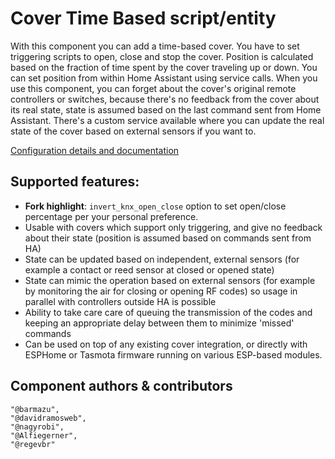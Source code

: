# Cover Time Based script/entity

With this component you can add a time-based cover. You have to set triggering scripts to open, close and stop the cover. Position is calculated based on the fraction of time spent by the cover traveling up or down. You can set position from within Home Assistant using service calls. When you use this component, you can forget about the cover's original remote controllers or switches, because there's no feedback from the cover about its real state, state is assumed based on the last command sent from Home Assistant. There's a custom service available where you can update the real state of the cover based on external sensors if you want to.

[Configuration details and documentation](https://github.com/barmazu/home-assistant-custom-components-cover-rf-time-based)

## Supported features:
- **Fork highlight**: `invert_knx_open_close` option to set open/close percentage per your personal preference.
- Usable with covers which support only triggering, and give no feedback about their state (position is assumed based on commands sent from HA)
- State can be updated based on independent, external sensors (for example a contact or reed sensor at closed or opened state)
- State can mimic the operation based on external sensors (for example by monitoring the air for closing or opening RF codes) so usage in parallel with controllers outside HA is possible
- Ability to take care care of queuing the transmission of the codes and keeping an appropriate delay between them to minimize 'missed' commands
- Can be used on top of any existing cover integration, or directly with ESPHome or Tasmota firmware running on various ESP-based modules.

## Component authors & contributors
    "@barmazu",
    "@davidramosweb",
    "@nagyrobi",
    "@Alfiegerner",
    "@regevbr"

